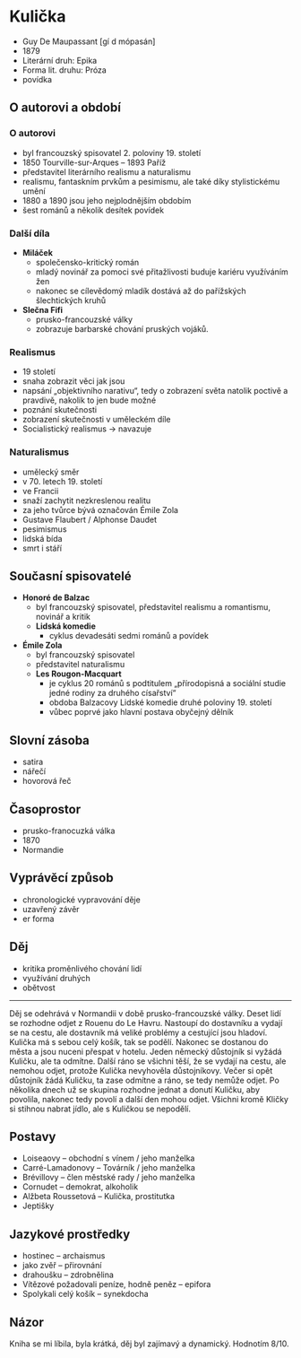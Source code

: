# Kulička

- Guy De Maupassant [gí d mópasán]
- 1879
- Literární druh: Epika
- Forma lit. druhu: Próza
- povídka

## O autorovi a období

### O autorovi

- byl francouzský spisovatel 2. poloviny 19. století
- 1850 Tourville-sur-Arques – 1893 Paříž
- představitel literárního realismu a naturalismu
- realismu, fantaskním prvkům a pesimismu, ale také díky stylistickému umění
- 1880 a 1890 jsou jeho nejplodnějším obdobím
- šest románů a několik desítek povídek

### Další díla

- **Miláček**
  - společensko-kritický román
  - mladý novinář za pomoci své přitažlivosti buduje kariéru využíváním žen
  - nakonec se cílevědomý mladík dostává až do pařížských šlechtických kruhů
- **Slečna Fifi**
  - prusko-francouzské války
  - zobrazuje barbarské chování pruských vojáků.

### Realismus

- 19 století
- snaha zobrazit věci jak jsou
- napsání „objektivního narativu“, tedy o zobrazení světa natolik poctivě a pravdivě, nakolik to jen bude možné
- poznání skutečnosti
- zobrazení skutečnosti v uměleckém díle
- Socialistický realismus -> navazuje

### Naturalismus

- umělecký směr
- v 70. letech 19. století
- ve Francii
- snaží zachytit nezkreslenou realitu
- za jeho tvůrce bývá označován Émile Zola
- Gustave Flaubert / Alphonse Daudet
- pesimismus
- lidská bída
- smrt i stáří

## Současní spisovatelé

- **Honoré de Balzac**
  - byl francouzský spisovatel, představitel realismu a romantismu, novinář a kritik
  - **Lidská komedie**
    - cyklus devadesáti sedmi románů a povídek
- **Émile Zola**
  - byl francouzský spisovatel
  - představitel naturalismu
  - **Les Rougon-Macquart**
    - je cyklus 20 románů s podtitulem „přírodopisná a sociální studie jedné rodiny za druhého císařství“
    - obdoba Balzacovy Lidské komedie druhé poloviny 19. století
    - vůbec poprvé jako hlavní postava obyčejný dělník

## Slovní zásoba

- satira
- nářečí
- hovorová řeč

## Časoprostor

- prusko-franocuzká válka
- 1870
- Normandie

## Vyprávěcí způsob

- chronologické vypravování děje
- uzavřený závěr
- er forma

## Děj

- kritika proměnlivého chování lidí
- využívání druhých
- obětvost
<hr/>

Děj se odehrává v Normandii v době prusko-francouzské války. Deset lidí se rozhodne odjet z Rouenu do Le Havru. Nastoupí do dostavníku a vydají se na cestu, ale dostavník má veliké problémy a cestující jsou hladoví. Kulička má s sebou celý košík, tak se podělí. Nakonec se dostanou do města a jsou nuceni přespat v hotelu. Jeden německý důstojník si vyžádá Kuličku, ale ta odmítne. Další ráno se všichni těší, že se vydají na cestu, ale nemohou odjet, protože Kulička nevyhověla důstojníkovy. Večer si opět důstojník žádá Kuličku, ta zase odmítne a ráno, se tedy nemůže odjet. Po několika dnech už se skupina rozhodne jednat a donutí Kuličku, aby povolila, nakonec tedy povolí a další den mohou odjet. Všichni kromě Kličky si stihnou nabrat jídlo, ale s Kuličkou se nepodělí.

## Postavy

- Loiseaovy – obchodní s vínem / jeho manželka
- Carré-Lamadonovy – Továrník / jeho manželka
- Brévillovy – člen městské rady / jeho manželka
- Cornudet – demokrat, alkoholik
- Alžbeta Roussetová – Kulička, prostitutka
- Jeptišky

## Jazykové prostředky

- hostinec – archaismus
- jako zvěř – přirovnání
- drahoušku – zdrobnělina
- Vítězové požadovali peníze, hodně peněz – epifora
- Spolykali celý košík – synekdocha

## Názor

Kniha se mi líbila, byla krátká, děj byl zajímavý a dynamický. Hodnotím 8/10.
